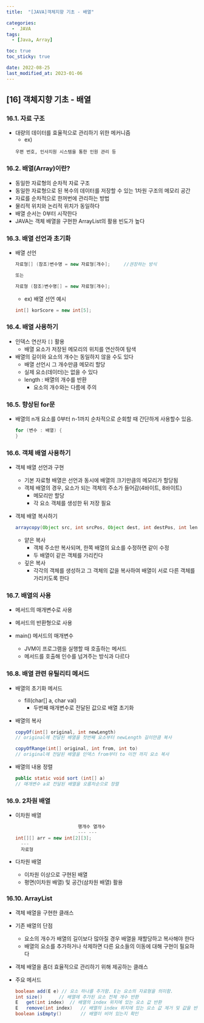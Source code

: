 ```yaml
---
title:  "[JAVA]객체지향 기초 - 배열" 

categories:
  -  JAVA
tags:
  - [Java, Array]

toc: true
toc_sticky: true

date: 2022-08-25
last_modified_at: 2023-01-06
---
```

[16] 객체지향 기초 - 배열
----
### 16.1. 자료 구조 
- 대량의 데이터를 효율적으로 관리하기 위한 메커니즘 
    - ex)
    ```
    우편 번호, 인사지원 시스템을 통한 인원 관리 등
    ```

### 16.2. 배열(Array)이란?
- 동일한 자료형의 순차적 자료 구조 
- 동일한 자료형으로 된 복수의 데이터를 저장할 수 있는 1차원 구조의 메모리 공간 
- 자료를 순차적으로 한꺼번에 관리하는 방법
- 물리적 위치와 논리적 위치가 동일하다
- 배열 순서는 0부터 시작한다
- JAVA는 객체 배열을 구현한 ArrayList의 활용 빈도가 높다

### 16.3. 배열 선언과 초기화 
- 배열 선언
    ```java
    자료형[] (참조)변수명 = new 자료형[개수];     //권장하는 방식

    또는

    자료형 (참조)변수명[] = new 자료형[개수]; 
    ```
        
    - ex) 배열 선언 예시
    ```java    
    int[] korScore = new int[5];
    ```

### 16.4. 배열 사용하기 
- 인덱스 연산자 `[]` 활용 
    - 배열 요소가 저장된 메모리의 위치를 연산하여 탐색
- 배열의 길이와 요소의 개수는 동일하지 않을 수도 있다
    - 배열 선언시 그 개수만큼 메모리 할당
    - 실제 요소(데이터)는 없을 수 있다
    - length : 배열의 개수를 반환
        - 요소의 개수와는 다름에 주의

### 16.5. 향상된 for문 
- 배열의 n개 요소를 0부터 n-1까지 순차적으로 순회할 때 간단하게 사용할수 있음.
    ```java
    for (변수 : 배열) {
    }                 
    ```
### 16.6. 객체 배열 사용하기
- 객체 배열 선언과 구현 
    - 기본 자료형 배열은 선언과 동시에 배열의 크기만큼의 메모리가 할당됨
    - 객체 배열의 경우, 요소가 되는 객체의 주소가 들어감(4바이트, 8바이트) 
        - 메모리만 할당
        - 각 요소 객체를 생성한 뒤 저장 필요

- 객체 배열 복사하기 
    ```java
    arraycopy(Object src, int srcPos, Object dest, int destPos, int length)
    ```
    - 얕은 복사
        - 객체 주소만 복사되며, 한쪽 배열의 요소를 수정하면 같이 수정
        - 두 배열이 같은 객체를 가리킨다
    - 깊은 복사 
        - 각각의 객체를 생성하고 그 객체의 값을 복사하여 배열이 서로 다른 객체를 가리키도록 한다


### 16.7. 배열의 사용
- 메서드의 매개변수로 사용          
- 메서드의 반환형으로 사용

- main() 메서드의 매개변수 
    - JVM이 프로그램을 실행할 때 호출하는 메서드 
    - 메서드를 호출해 인수를 넘겨주는 방식과 다르다 

### 16.8. 배열 관련 유틸리티 메서드 
- 배열의 초기화 메서드 
    - fill(char[] a, char val)
        - 두번째 매개변수로 전달된 값으로 배열 초기화 
- 배열의 복사 
    ```java
    copyOf(int[] original, int newLength)
    // original에 전달된 배열을 첫번째 요소부터 newLength 길이만큼 복사  
    ```
    ```java
    copyOfRange(int[] original, int from, int to)
    // original에 전달된 배열을 인덱스 from부터 to 이전 까지 요소 복사
    ```
        
- 배열의 내용 정렬
    ```java
    public static void sort (int[] a)
    // 매개변수 a로 전달된 배열을 오름차순으로 정렬 
    ```
        
### 16.9. 2차원 배열
- 이차원 배열  
    ```java
                           행개수 열개수     
                           --- --- 
    int[][] arr = new int[2][3];     
      ---
      자료형   
    ```

- 다차원 배열 
    - 이차원 이상으로 구현된 배열
    - 평면(이차원 배열) 및 공간(삼차원 배열) 활용

### 16.10. ArrayList
- 객체 배열을 구현한 클래스 

- 기존 배열의 단점
    - 요소의 개수가 배열의 길이보다 많아질 경우 배열을 재할당하고 복사해야 한다
    - 배열의 요소를 추가하거나 삭제하면 다른 요소들의 이동에 대해 구현이 필요하다

- 객체 배열을 좀더 효율적으로 관리하기 위해 제공하는 클래스
- 주요 메서드 
    ```java 
    boolean add(E e) // 요소 하나를 추가함. E는 요소의 자료형을 의미함.
    int size()      // 배열에 추가된 요소 전체 개수 반환
    E	get(int index)  // 배열의 index 위치에 있는 요소 값 반환
    E	remove(int index)   // 배열의 index 위치에 있는 요소 값 제거 및 값을 반환
    boolean isEmpty()       // 배열이 비어 있는지 확인                 
    ```